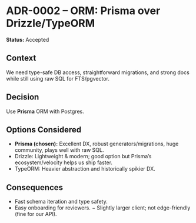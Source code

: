 # ADR-0002 – ORM: Prisma over Drizzle/TypeORM

**Status:** Accepted

## Context
We need type-safe DB access, straightforward migrations, and strong docs while still using raw SQL for FTS/pgvector.

## Decision
Use **Prisma** ORM with Postgres.

## Options Considered
- **Prisma (chosen):** Excellent DX, robust generators/migrations, huge community, plays well with raw SQL.
- Drizzle: Lightweight & modern; good option but Prisma’s ecosystem/velocity helps us ship faster.
- TypeORM: Heavier abstraction and historically spikier DX.

## Consequences
+ Fast schema iteration and type safety.
+ Easy onboarding for reviewers.
− Slightly larger client; not edge-friendly (fine for our API).
